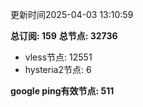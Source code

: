 更新时间2025-04-03 13:10:59

**总订阅: 159**
**总节点: 32736**
- vless节点: 12551
- hysteria2节点: 6

**google ping有效节点: 511**
